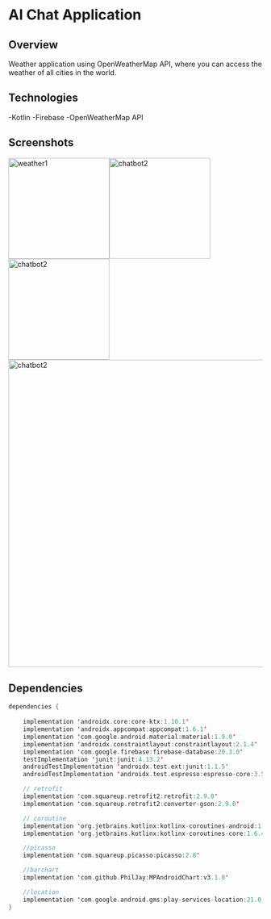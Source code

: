 # AI Chat Application</p>


## Overview

Weather application using OpenWeatherMap API, where you can access the weather of all cities in the world.

## Technologies

-Kotlin
-Firebase
-OpenWeatherMap API


## Screenshots


<div style="display: flex; flex-wrap: wrap;">
    <img width="200" alt="weather1" src="https://github.com/user-attachments/assets/b6468a86-3a00-4c4b-89f5-cff8c7bc2b68">
    <img width="200" alt="chatbot2" src="https://github.com/user-attachments/assets/f49a9571-58ae-470d-9e77-22e981d51423">
    <img width="200" alt="chatbot2" src="https://github.com/user-attachments/assets/6c4a7f01-7d5f-4cf0-a2a9-e235707b05ff">
    <img width="610" alt="chatbot2" src="https://github.com/user-attachments/assets/1cc427f3-a3e2-4f38-a2d4-373b20dacb48">
</div>


## Dependencies

```kotlin
dependencies {
    
    implementation 'androidx.core:core-ktx:1.10.1'
    implementation 'androidx.appcompat:appcompat:1.6.1'
    implementation 'com.google.android.material:material:1.9.0'
    implementation 'androidx.constraintlayout:constraintlayout:2.1.4'
    implementation 'com.google.firebase:firebase-database:20.3.0'
    testImplementation 'junit:junit:4.13.2'
    androidTestImplementation 'androidx.test.ext:junit:1.1.5'
    androidTestImplementation 'androidx.test.espresso:espresso-core:3.5.1'

    // retrofit
    implementation 'com.squareup.retrofit2:retrofit:2.9.0'
    implementation 'com.squareup.retrofit2:converter-gson:2.9.0'

    // coroutine
    implementation 'org.jetbrains.kotlinx:kotlinx-coroutines-android:1.6.4'
    implementation 'org.jetbrains.kotlinx:kotlinx-coroutines-core:1.6.4'

    //picasso
    implementation 'com.squareup.picasso:picasso:2.8'

    //barchart
    implementation 'com.github.PhilJay:MPAndroidChart:v3.1.0'

    //location
    implementation 'com.google.android.gms:play-services-location:21.0.1'
}

```
